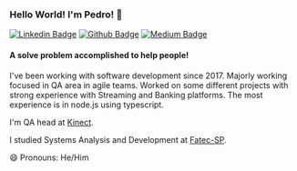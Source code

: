 ### Hello World! I'm Pedro! 👋

[![Linkedin Badge](https://img.shields.io/badge/LinkedIn-0077B5?style=for-the-badge&logo=linkedin&logoColor=white&link=https://www.linkedin.com/in/pedro-scattaregi/?locale=en_US)](https://www.linkedin.com/in/pedro-scattaregi/?locale=en_US)
[![Github Badge](https://img.shields.io/badge/GitHub-100000?style=for-the-badge&logo=github&logoColor=white&link=https://github.com/pedroscattaregi)](https://github.com/pedroscattaregi)
[![Medium Badge](https://img.shields.io/badge/Medium-12100E?style=for-the-badge&logo=medium&logoColor=white&link=https://medium.com/@pedro.scattaregi)](https://medium.com/@pedro.scattaregi)

#### A solve problem accomplished to help people!

I've been working with software development since 2017. Majorly working focused in QA area in agile teams. Worked on some different projects with strong experience with Streaming and Banking platforms. The most experience is in node.js using typescript.

I'm QA head at [Kinect](https://www.kinect-consulting.com/).

I studied Systems Analysis and Development at [Fatec-SP](http://www.fatecsp.br/).

😄 Pronouns: He/Him
